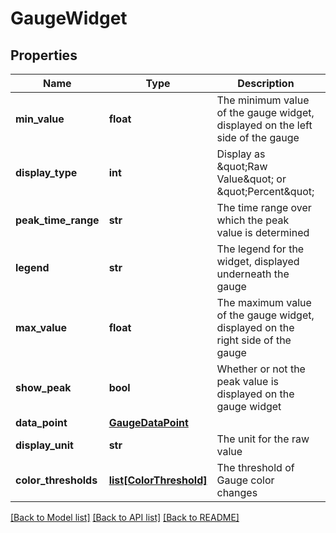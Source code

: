 # GaugeWidget

## Properties
Name | Type | Description | Notes
------------ | ------------- | ------------- | -------------
**min_value** | **float** | The minimum value of the gauge widget, displayed on the left side of the gauge | [optional] 
**display_type** | **int** | Display as \&quot;Raw Value\&quot; or \&quot;Percent\&quot; | [optional] 
**peak_time_range** | **str** | The time range over which the peak value is determined | [optional] 
**legend** | **str** | The legend for the widget, displayed underneath the gauge | [optional] 
**max_value** | **float** | The maximum value of the gauge widget, displayed on the right side of the gauge | [optional] 
**show_peak** | **bool** | Whether or not the peak value is displayed on the gauge widget | [optional] 
**data_point** | [**GaugeDataPoint**](GaugeDataPoint.md) |  | 
**display_unit** | **str** | The unit for the raw value | [optional] 
**color_thresholds** | [**list[ColorThreshold]**](ColorThreshold.md) | The threshold of Gauge color changes | [optional] 

[[Back to Model list]](../README.md#documentation-for-models) [[Back to API list]](../README.md#documentation-for-api-endpoints) [[Back to README]](../README.md)

